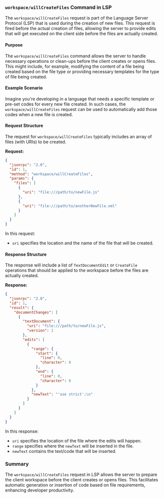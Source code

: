 ### `workspace/willCreateFiles` Command in LSP

The `workspace/willCreateFiles` request is part of the Language Server Protocol (LSP) that is used during the creation of new files. This request is fired before the actual creation of files, allowing the server to provide edits that will get executed on the client side before the files are actually created.

#### Purpose

The `workspace/willCreateFiles` command allows the server to handle necessary operations or clean-ups before the client creates or opens files. This might include, for example, modifying the content of a file being created based on the file type or providing necessary templates for the type of file being created.

#### Example Scenario

Imagine you're developing in a language that needs a specific template or pre-set codes for every new file created. In such cases, the `workspace/willCreateFiles` request can be used to automatically add those codes when a new file is created.

#### Request Structure

The request for `workspace/willCreateFiles` typically includes an array of files (with URIs) to be created.

**Request:**

```json
{
  "jsonrpc": "2.0",
  "id": 1,
  "method": "workspace/willCreateFiles",
  "params": {
    "files": [
      {
        "uri": "file:///path/to/newFile.js"
      },
      {
        "uri": "file:///path/to/anotherNewFile.xml"
      }
    ]
  }
}
```

In this request:
- `uri` specifies the location and the name of the file that will be created.

#### Response Structure

The response will include a list of `TextDocumentEdit` or `CreateFile` operations that should be applied to the workspace before the files are actually created.

**Response:**

```json
{
  "jsonrpc": "2.0",
  "id": 1,
  "result": {
    "documentChanges": [
      {
        "textDocument": {
          "uri": "file:///path/to/newFile.js",
          "version": 1
        },
        "edits": [
          {
            "range": {
              "start": {
                "line": 0,
                "character": 0
              },
              "end": {
                "line": 0,
                "character": 0
              }
            },
            "newText": "'use strict';\n"
          }
        ]
      }
    ]
  }
}
```

In this response:
- `uri` specifies the location of the file where the edits will happen.
- `range` specifies where the `newText` will be inserted in the file.
- `newText` contains the text/code that will be inserted.

### Summary

The `workspace/willCreateFiles` request in LSP allows the server to prepare the client workspace before the client creates or opens files. This facilitates automatic generation or insertion of code based on file requirements, enhancing developer productivity.